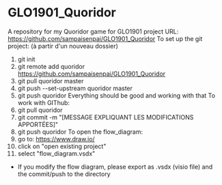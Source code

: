 # GLO1901_Quoridor
A repository for my Quoridor game for GLO1901 project
URL: https://github.com/sampaisenpai/GLO1901_Quoridor
To set up the git project:
(à partir d'un nouveau dossier)
1. git init
2. git remote add quoridor https://github.com/sampaisenpai/GLO1901_Quoridor
3. git pull quoridor master
4. git push --set-upstream quoridor master
5. git push quoridor
Everything should be good and working with that
To work with GIThub:
1. git pull quoridor
2. git commit -m "[MESSAGE EXPLIQUANT LES MODIFICATIONS APPORTÉES]"
3. git push quoridor
To open the flow_diagram:
1. go to: https://www.draw.io/
2. click on "open existing project"
3. select "flow_diagram.vsdx"
* If you modify the flow diagram, please export as .vsdx (visio file) and the commit/push to the directory
